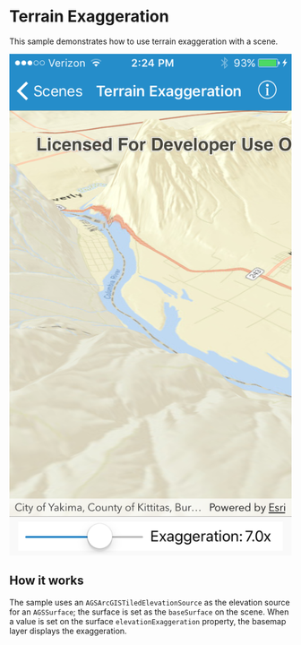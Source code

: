 # Terrain Exaggeration

This sample demonstrates how to use terrain exaggeration with a scene.

![](image1.png)

## How it works

The sample uses an `AGSArcGISTiledElevationSource` as the elevation source for an `AGSSurface`; the surface is set as the `baseSurface` on the scene.  When a value is set on the surface `elevationExaggeration` property, the basemap layer displays the exaggeration.
